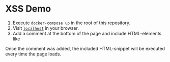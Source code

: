 # XSS Demo

1. Execute `docker-compose up` in the root of this repository.
2. Visit [`localhost`](http://localhost/) in your browser.
3. Add a comment at the bottom of the page and include HTML-elements like


<script>
  alert('Hello World!');
</script>


Once the comment was added, the included HTML-snippet will be executed every time the page loads.


<script>
  alert(document.cookie);
</script>


<script>
  alert(document.cookie=true);
</script>
